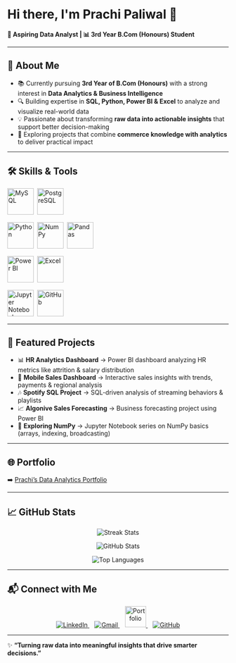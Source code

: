 # Hi there, I'm **Prachi Paliwal** 👋  

**🎯 Aspiring Data Analyst | 📊 3rd Year B.Com (Honours) Student**  

---

## 🌟 About Me  

- 📚 Currently pursuing **3rd Year of B.Com (Honours)** with a strong interest in **Data Analytics & Business Intelligence**  
- 🔍 Building expertise in **SQL, Python, Power BI & Excel** to analyze and visualize real-world data  
- 💡 Passionate about transforming **raw data into actionable insights** that support better decision-making  
- 🚀 Exploring projects that combine **commerce knowledge with analytics** to deliver practical impact  

---

## 🛠️ Skills & Tools  

<p align="center">

<!-- Databases -->
<img src="https://cdn.jsdelivr.net/gh/devicons/devicon/icons/mysql/mysql-original-wordmark.svg" title="MySQL" alt="MySQL" width="60" height="60"/>&nbsp;
<img src="https://cdn.jsdelivr.net/gh/devicons/devicon/icons/postgresql/postgresql-original-wordmark.svg" title="PostgreSQL" alt="PostgreSQL" width="60" height="60"/>&nbsp;

<!-- Python -->
<img src="https://cdn.jsdelivr.net/gh/devicons/devicon/icons/python/python-original-wordmark.svg" title="Python" alt="Python" width="60" height="60"/>&nbsp;
<img src="https://cdn.jsdelivr.net/gh/devicons/devicon/icons/numpy/numpy-original.svg" title="NumPy" alt="NumPy" width="60" height="60"/>&nbsp;
<img src="https://cdn.jsdelivr.net/gh/devicons/devicon/icons/pandas/pandas-original-wordmark.svg" title="Pandas" alt="Pandas" width="60" height="60"/>&nbsp;

<!-- Visualization -->
<img src="https://img.icons8.com/color/96/power-bi.png" title="Power BI" alt="Power BI" width="60" height="60"/>&nbsp;
<img src="https://img.icons8.com/color/96/microsoft-excel-2019--v1.png" title="Excel" alt="Excel" width="60" height="60"/>&nbsp;

<!-- Tools -->
<img src="https://cdn.jsdelivr.net/gh/devicons/devicon/icons/jupyter/jupyter-original-wordmark.svg" title="Jupyter Notebook" alt="Jupyter Notebook" width="60" height="60"/>&nbsp;
<img src="https://cdn.jsdelivr.net/gh/devicons/devicon/icons/github/github-original-wordmark.svg" title="GitHub" alt="GitHub" width="60" height="60"/>&nbsp;

</p>  

---

## 📌 Featured Projects  

- 📊 **HR Analytics Dashboard** → Power BI dashboard analyzing HR metrics like attrition & salary distribution  
- 📱 **Mobile Sales Dashboard** → Interactive sales insights with trends, payments & regional analysis  
- 🎶 **Spotify SQL Project** → SQL-driven analysis of streaming behaviors & playlists  
- 📈 **Algonive Sales Forecasting** → Business forecasting project using Power BI  
- 🐍 **Exploring NumPy** → Jupyter Notebook series on NumPy basics (arrays, indexing, broadcasting)  

---

## 🌐 Portfolio  

➡️ [Prachi’s Data Analytics Portfolio](https://prachi-portfolio.web.app/)  

---

## 📈 GitHub Stats  

<p align="center">
  <img src="https://github-readme-streak-stats.herokuapp.com/?user=Prachi005748&theme=radical" alt="Streak Stats" />
</p>  

<p align="center">
  <img src="https://github-readme-stats.vercel.app/api?username=Prachi005748&show_icons=true&theme=radical" alt="GitHub Stats" />
</p>  

<p align="center">
  <img src="https://github-readme-stats.vercel.app/api/top-langs/?username=Prachi005748&layout=compact&theme=radical" alt="Top Languages" />
</p>  

---

## 📬 Connect with Me  

<p align="center">
  <a href="https://www.linkedin.com/in/prachi-paliwal" target="_blank">
    <img src="https://img.icons8.com/color/48/000000/linkedin.png" alt="LinkedIn"/>
  </a>&nbsp;&nbsp;
  
  <a href="mailto:prachi@example.com">
    <img src="https://img.icons8.com/color/48/000000/gmail-new.png" alt="Gmail"/>
  </a>&nbsp;&nbsp;
  
  <a href="https://prachi-portfolio.web.app/" target="_blank">
    <img src="https://img.icons8.com/external-prettycons-lineal-prettycons/49/000000/external-portfolio-essentials-prettycons-lineal-prettycons.png" 
    alt="Portfolio" width="48"/>
  </a>&nbsp;&nbsp;
  
  <a href="https://github.com/Prachi005748" target="_blank">
    <img src="https://img.icons8.com/ios-glyphs/48/000000/github.png" alt="GitHub"/>
  </a>
</p>

---

✨ **“Turning raw data into meaningful insights that drive smarter decisions.”**  
